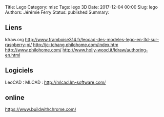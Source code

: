 Title: Lego
Category: misc
Tags: lego 3D
Date: 2017-12-04 00:00
Slug: lego
Authors: Jérémie Ferry
Status: published
Summary:

## Liens

ldraw.org
http://www.framboise314.fr/leocad-des-modeles-lego-en-3d-sur-raspberry-pi/
http://jc-tchang.philohome.com/index.htm
http://www.philohome.com/
http://www.holly-wood.it/ldraw/authoring-en.html

## Logiciels

LeoCAD : 
MLCAD : http://mlcad.lm-software.com/


## online

https://www.buildwithchrome.com/

